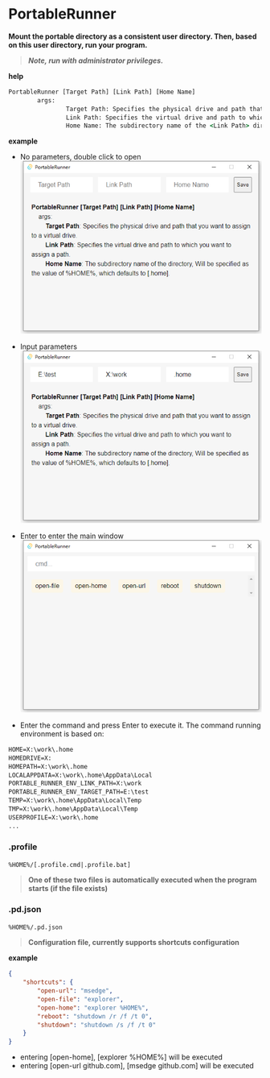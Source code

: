 # PortableRunner

**Mount the portable directory as a consistent user directory. Then, based on this user directory, run your program.**   
>***Note, run with administrator privileges.***  

**help**
```cmd
PortableRunner [Target Path] [Link Path] [Home Name]
        args:
                Target Path: Specifies the physical drive and path that you want to assign to a virtual drive.
                Link Path: Specifies the virtual drive and path to which you want to assign a path.
                Home Name: The subdirectory name of the <Link Path> directory, Will be specified as the value of %HOME%, which defaults to [.home].
```

**example**

* No parameters, double click to open  
![1](./images/1.png)  

* Input parameters  
![2](./images/2.png)  

* Enter to enter the main window  
![3](./images/3.png)  

* Enter the command and press Enter to execute it. The command running environment is based on:
```cmd
HOME=X:\work\.home
HOMEDRIVE=X:
HOMEPATH=X:\work\.home
LOCALAPPDATA=X:\work\.home\AppData\Local
PORTABLE_RUNNER_ENV_LINK_PATH=X:\work
PORTABLE_RUNNER_ENV_TARGET_PATH=E:\test
TEMP=X:\work\.home\AppData\Local\Temp
TMP=X:\work\.home\AppData\Local\Temp
USERPROFILE=X:\work\.home
...
```

### .profile  
`%HOME%/[.profile.cmd|.profile.bat]`  
> **One of these two files is automatically executed when the program starts (if the file exists)**  

### .pd.json  
`%HOME%/.pd.json`  
> **Configuration file, currently supports shortcuts configuration**  

**example**
```json
{
    "shortcuts": {
        "open-url": "msedge",
        "open-file": "explorer",
        "open-home": "explorer %HOME%",
        "reboot": "shutdown /r /f /t 0",
        "shutdown": "shutdown /s /f /t 0"
    }
}
```
* entering [open-home], [explorer %HOME%] will be executed
* entering [open-url github.com], [msedge github.com] will be executed

